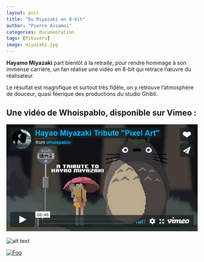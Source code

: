 ```yaml
---
layout: post
title: "Du Miyazaki en 8-bit"
author: "Pierre Assamoi"
categories: documentation
tags: [Pikuseru]
image: miyazaki.jpg
---
```


**Hayamo Miyazaki** part bientôt à la retraite, pour rendre hommage à son immense carrière, un fan réalise une vidéo en 8-bit qui retrace l’œuvre du réalisateur.
 
Le résultat est magnifique et surtout très fidèle, on y retrouve l’atmosphère de douceur, quasi féerique des productions du studio Ghibli.

## Une vidéo de Whoispablo, disponible sur Vimeo :

[![TOF](https://github.com/Passamoi/deux/blob/master/assets/img/miyazakiVid.jpg)](https://player.vimeo.com/video/104063954)

![alt text](https://user-images.githubusercontent.com/Passamoi/deux/blob/master/assets/img/miyazakiVid.jpg "MiyazakiVid")

<a href="https://player.vimeo.com/video/104063954" rel="some text">![Foo](https://user-images.githubusercontent.com/Passamoi/deux/blob/master/assets/img/miyazakiVid.jpg)</a>

